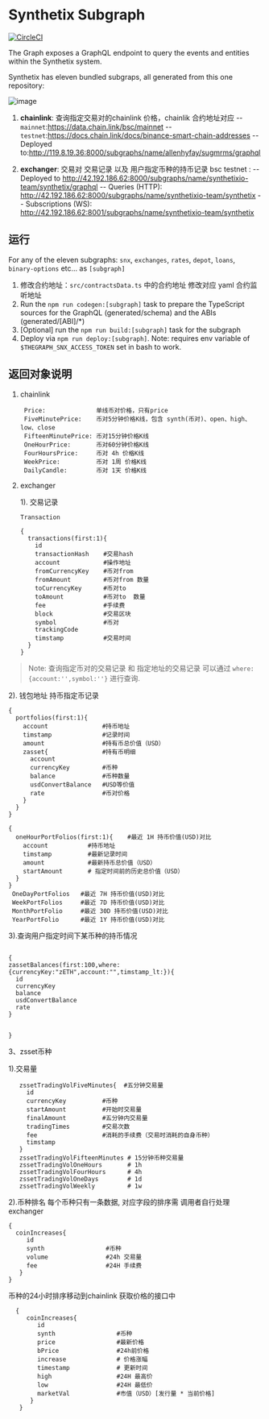 # Synthetix Subgraph

[![CircleCI](https://circleci.com/gh/Synthetixio/synthetix-subgraph.svg?style=svg)](https://circleci.com/gh/Synthetixio/synthetix-subgraph)

The Graph exposes a GraphQL endpoint to query the events and entities within the Synthetix system.

Synthetix has eleven bundled subgraps, all generated from this one repository:

![image](https://user-images.githubusercontent.com/799038/79390156-32c93080-7f3d-11ea-812a-34ad3543fc28.png)

1. **chainlink**: 查询指定交易对的chainlink 价格，chainlik 合约地址对应
   -- `mainnet`:https://data.chain.link/bsc/mainnet
   -- `testnet`:https://docs.chain.link/docs/binance-smart-chain-addresses
   -- Deployed to:http://119.8.19.36:8000/subgraphs/name/allenhyfay/sugmrms/graphql
   
2. **exchanger**: 交易对 交易记录 以及 用户指定币种的持币记录
   bsc testnet :
   -- Deployed to http://42.192.186.62:8000/subgraphs/name/synthetixio-team/synthetix/graphql
   -- Queries (HTTP):     http://42.192.186.62:8000/subgraphs/name/synthetixio-team/synthetix
   -- Subscriptions (WS): http://42.192.186.62:8001/subgraphs/name/synthetixio-team/synthetix


## 运行

For any of the eleven subgraphs: `snx`, `exchanges`, `rates`, `depot`, `loans`, `binary-options` etc... as `[subgraph]`
1. 修改合约地址：`src/contractsData.ts` 中的合约地址
   修改对应 yaml 合约监听地址
1. Run the `npm run codegen:[subgraph]` task to prepare the TypeScript sources for the GraphQL (generated/schema) and the ABIs (generated/[ABI]/\*)
2. [Optional] run the `npm run build:[subgraph]` task for the subgraph
3. Deploy via `npm run deploy:[subgraph]`. Note: requires env variable of `$THEGRAPH_SNX_ACCESS_TOKEN` set in bash to work.

## 返回对象说明

1. chainlink
    ````
     Price:              单线币对价格，只有price
     FiveMinutePrice:    币对5分钟价格K线，包含 synth(币对)、open、high、low、close
     FifteenMinutePrice: 币对15分钟价格K线
     OneHourPrice:       币对60分钟价格K线
     FourHoursPrice:     币对 4h 价格K线
     WeekPrice:          币对 1周 价格K线
     DailyCandle:        币对 1天 价格K线
    ````
2. exchanger
   
   1). 交易记录
   ````
   Transaction
   
   {
     transactions(first:1){
       id
       transactionHash    #交易hash
       account            #操作地址
       fromCurrencyKey    #币对from
       fromAmount         #币对from 数量
       toCurrencyKey      #币对to  
       toAmount           #币对to  数量
       fee                #手续费
       block              #交易区块
       symbol             #币对
       trackingCode
       timstamp           #交易时间
     }
   }
   
   ````
  >Note: 查询指定币对的交易记录 和 指定地址的交易记录 可以通过 `where:{account:'',symbol:''}` 进行查询.
  
  
   2). 钱包地址 持币指定币记录
   ```
   {
     portfolios(first:1){
       account               #持币地址
       timstamp              #记录时间
       amount                #持有币总价值（USD）
       zasset{               #持有币明细
         account              
         currencyKey         #币种
         balance             #币种数量
         usdConvertBalance   #USD等价值
         rate                #币对价格
       }
     }
   }
   
   {
     oneHourPortFolios(first:1){    #最近 1H 持币价值(USD)对比
       account           #持币地址
       timstamp          #最新记录时间
       amount            #最新持币总价值（USD）
       startAmount       # 指定时间前的历史总价值（USD）
     }
   }
    OneDayPortFolios   #最近 7H 持币价值(USD)对比
    WeekPortFolios     #最近 7D 持币价值(USD)对比
    MonthPortFolio     #最近 30D 持币价值(USD)对比
    YearPortFolio      #最近 1Y 持币价值(USD)对比
   ```
  3).查询用户指定时间下某币种的持币情况
  ```
  
{
  zassetBalances(first:100,where:{currencyKey:"zETH",account:"",timstamp_lt:}){
    id
    currencyKey
    balance
    usdConvertBalance
    rate
  }
 
  
}
  ```



3、zsset币种

 
  1).交易量
  ```
     zssetTradingVolFiveMinutes{  #五分钟交易量
       id
       currencyKey          #币种
       startAmount          #开始时交易量
       finalAmount          #五分钟内交易量
       tradingTimes         #交易次数
       fee                  #消耗的手续费（交易时消耗的自身币种）
       timstamp             
     }
     zssetTradingVolFifteenMinutes # 15分钟币种交易量
     zssetTradingVolOneHours       # 1h 
     zssetTradingVolFourHours      # 4h
     zssetTradingVolOneDays        # 1d
     zssetTradingVolWeekly         # 1w
  ```
  
  
 2).币种排名
      每个币种只有一条数据, 对应字段的排序需 调用者自行处理 exchanger
   ```
   {  
     coinIncreases{ 
        id        
        synth                 #币种
        volume                #24h 交易量
        fee                   #24H 手续费
      }
   }
   ```
   币种的24小时排序移动到chainlink 获取价格的接口中
   ````
     {  
        coinIncreases{ 
           id        
           synth                 #币种
           price                 #最新价格
           bPrice                #24h前价格
           increase              # 价格涨幅
           timestamp             # 更新时间
           high                  #24H 最高价
           low                   #24H 最低价
           marketVal             #市值（USD）[发行量 * 当前价格]
         }
      }
   ````
